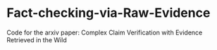 # Fact-checking-via-Raw-Evidence
Code for the arxiv paper: Complex Claim Verification with Evidence Retrieved in the Wild
